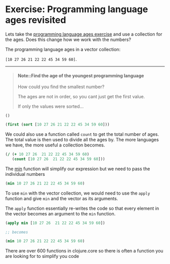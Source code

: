 # Exercise: Programming language ages revisited

Lets take the [programming language ages exercise](/simple-values/exercise-age-of-languages.html) and use a collection for the ages.  Does this change how we work with the numbers?

The programming language ages in a vector collection:

`[10 27 26 21 22 22 45 34 59 60]`.

------------------------------------------

> #### Note::Find the age of the youngest programming language
> How could you find the smallest number?
>
> The ages are not in order, so you cant just get the first value.
>
> If only the values were sorted...
```eval-clojure
()
```

<!--sec data-title="Reveal answer..." data-id="answer003" data-collapse=true ces-->

```clojure
(first (sort [10 27 26 21 22 22 45 34 59 60]))
```

We could also use a function called `count` to get the total number of ages.  The total value is then used to divide all the ages by.  The more languages we have, the more useful a collection becomes.

```clojure
(/ (+ 10 27 26  21 22 22 45 34 59 60)
   (count [10 27 26  21 22 22 45 34 59 60]))
```

The [min](https://clojuredocs.org/clojure.core/min) function will simplify our expression but we need to pass the individual numbers

```clojure
(min 10 27 26 21 22 22 45 34 59 60)
```

To use `min` with the vector collection, we would need to use the `apply` function and give `min` and the vector as its arguments.

The `apply` function essentially re-writes the code so that every element in the vector becomes an argument to the `min` function.

```clojure
(apply min [10 27 26  21 22 22 45 34 59 60])

;; becomes

(min 10 27 26 21 22 22 45 34 59 60)
```

There are over 600 functions in clojure.core so there is often a function you are looking for to simplify you code

<!--endsec-->
